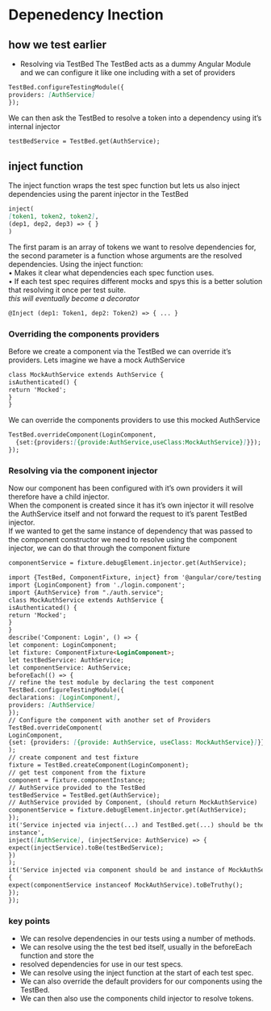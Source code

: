 # Depenedency Inection
## how we test earlier
* Resolving via TestBed
The TestBed acts as a dummy Angular Module and we can configure it like one including with a set
of providers
```markdown
TestBed.configureTestingModule({
providers: [AuthService]
});
```
We can then ask the TestBed to resolve a token into a dependency using it’s internal injector
```markdown
testBedService = TestBed.get(AuthService);
```
## inject function
The inject function wraps the test spec function but lets us also inject dependencies using the
parent injector in the TestBed
```markdown
inject(
[token1, token2, token2],
(dep1, dep2, dep3) => { }
)
```
The first param is an array of tokens we want to resolve dependencies for, the second parameter is
a function whose arguments are the resolved dependencies.
Using the inject function:<br/>
• Makes it clear what dependencies each spec function uses. <br/>
• If each test spec requires different mocks and spys this is a better solution that resolving it once
per test suite.<br/>
_this will eventually become a decorator_
```markdown
@Inject (dep1: Token1, dep2: Token2) => { ... }
```
### Overriding the components providers
Before we create a component via the TestBed we can override it’s providers. Lets imagine we have
a mock AuthService
```markdown
class MockAuthService extends AuthService {
isAuthenticated() {
return 'Mocked';
}
}
```
We can override the components providers to use this mocked AuthService
```markdown
TestBed.overrideComponent(LoginComponent,
  {set:{providers:[{provide:AuthService,useClass:MockAuthService}]}});
});
```
### Resolving via the component injector
Now our component has been configured with it’s own providers it will therefore have a child
injector. <br/>
When the component is created since it has it’s own injector it will resolve the AuthService itself
and not forward the request to it’s parent TestBed injector. <br/>
If we wanted to get the same instance of dependency that was passed to the component constructor
we need to resolve using the component injector, we can do that through the component fixture <br/>
```markdown
componentService = fixture.debugElement.injector.get(AuthService);
```

```markdown
import {TestBed, ComponentFixture, inject} from '@angular/core/testing';
import {LoginComponent} from './login.component';
import {AuthService} from "./auth.service";
class MockAuthService extends AuthService {
isAuthenticated() {
return 'Mocked';
}
}
describe('Component: Login', () => {
let component: LoginComponent;
let fixture: ComponentFixture<LoginComponent>;
let testBedService: AuthService;
let componentService: AuthService;
beforeEach(() => {
// refine the test module by declaring the test component
TestBed.configureTestingModule({
declarations: [LoginComponent],
providers: [AuthService]
});
// Configure the component with another set of Providers
TestBed.overrideComponent(
LoginComponent,
{set: {providers: [{provide: AuthService, useClass: MockAuthService}]}}
);
// create component and test fixture
fixture = TestBed.createComponent(LoginComponent);
// get test component from the fixture
component = fixture.componentInstance;
// AuthService provided to the TestBed
testBedService = TestBed.get(AuthService);
// AuthService provided by Component, (should return MockAuthService)
componentService = fixture.debugElement.injector.get(AuthService);
});
it('Service injected via inject(...) and TestBed.get(...) should be the same
instance',
inject([AuthService], (injectService: AuthService) => {
expect(injectService).toBe(testBedService);
})
);
it('Service injected via component should be and instance of MockAuthService', () =>
{
expect(componentService instanceof MockAuthService).toBeTruthy();
});
});
```
### key points
* We can resolve dependencies in our tests using a number of methods.<br/>
* We can resolve using the the test bed itself, usually in the beforeEach function and store the
* resolved dependencies for use in our test specs.<br/>
* We can resolve using the inject function at the start of each test spec.<br/>
* We can also override the default providers for our components using the TestBed.<br/>
* We can then also use the components child injector to resolve tokens.<br/>
